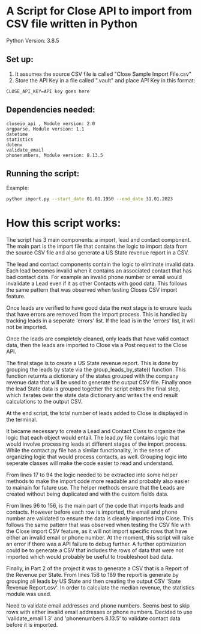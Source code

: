 # A Script for Close API to import from CSV file written in Python 
Python Version: 3.8.5

## Set up:
1. It assumes the source CSV file is called "Close Sample Import File.csv"
2. Store the API Key in a file called ".vault" and place API Key in this format:
```
CLOSE_API_KEY=API key goes here
```

## Dependencies needed: 
```
closeio_api , Module version: 2.0
argparse, Module version: 1.1
datetime 
statistics
dotenv
validate_email
phonenumbers, Module version: 8.13.5

```

## Running the script:

Example:

```bash
python import.py --start_date 01.01.1950 --end_date 31.01.2023

```
# How this script works:
The script has 3 main components: a import, lead and contact component. The main part is the import file that contains the logic to import data from the source CSV file and also generate a US State revenue report in a CSV.

The lead and contact components contain the logic to eliminate invalid data. Each lead becomes invalid when it contains an associated contact that has bad contact data. For example an invalid phone number or email would invalidate a Lead even if it as other Contacts with good data. This follows the same pattern that was observed when testing Closes CSV import feature.

Once leads are verified to have good data the next stage is to ensure leads that have errors are removed from the import process. This is handled by tracking leads in a seperate 'errors' list. If the lead is in the 'errors' list, it will not be imported.

Once the leads are completely cleaned, only leads that have valid contact data, then the leads are imported to Close via a Post request to the Close API. 

The final stage is to create a US State revenue report. This is done by grouping the leads by state via the group_leads_by_state() function. This function returnts a dictionary of the states grouped with the company revenue data that will be used to generate the output CSV file. Finally once the lead State data is grouped together the script enters the final step, which iterates over the state data dictionary and writes the end result calculations to the output CSV. 

At the end script, the total number of leads added to Close is displayed in the terminal. 



It became necessary to create a Lead and Contact Class to organize the logic that each object would entail. The lead.py file contains logic that would involve processing leads at different stages of the import process. While the contact.py file has a similar functionality, in the sense of organizing logic that would process contacts, as well. Grouping logic into seperate classes will make the code easier to read and understand.

From lines 17 to 94 the logic needed to be extracted into some helper methods to make the import code more readable and probably also easier to mainain for future use. The helper methods ensure that the Leads are created without being duplicated and with the custom fields data.

From lines 96 to 156, is the main part of the code that imports leads and contacts. However before each row is imported, the email and phone number are validated to ensure the data is cleanly imported into Close. This follows the same pattern that was observed when testing the CSV file with the Close import CSV feature, as it will not import specific rows that have either an invalid email or phone number. At the moment, this script will raise an error if there was a API failure to debug further. A further optimization could be to generate a CSV that includes the rows of data that were not imported which would probably be useful to troubleshoot bad data. 

Finally, in Part 2 of the project it was to generate a CSV that is a Report of the Revenue per State. From lines 158 to 189 the report is generate by grouping all leads by US State and then creating the output CSV 'State Revenue Report.csv'. In order to calculate the median revenue, the statistics module was used. 

Need to validate email addresses and phone numbers. Seems best to skip rows with either invalid email addresses or phone numbers.
Decided to use 'validate_email 1.3' and 'phonenumbers 8.13.5' to validate contact data before it is imported. 